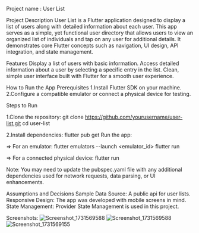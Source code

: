Project name : User List

Project Description
User List is a Flutter application designed to display a list of users along with detailed information about each user. This app serves as a simple, yet functional user directory that allows users to view an organized list of individuals and tap on any user for additional details. It demonstrates core Flutter concepts such as navigation, UI design, API integration, and state management.

Features
Display a list of users with basic information.
Access detailed information about a user by selecting a specific entry in the list.
Clean, simple user interface built with Flutter for a smooth user experience.

How to Run the App
Prerequisites
1.Install Flutter SDK on your machine.
2.Configure a compatible emulator or connect a physical device for testing.

Steps to Run

1.Clone the repository:
git clone https://github.com/yourusername/user-list.git
cd user-list

2.Install dependencies:
flutter pub get
Run the app:

=> For an emulator:
flutter emulators --launch <emulator_id>
flutter run


=> For a connected physical device:
flutter run


Note: You may need to update the pubspec.yaml file with any additional dependencies used for network requests, data parsing, or UI enhancements.

Assumptions and Decisions
Sample Data Source: A public api for user lists.
Responsive Design: The app was developed with mobile screens in mind.
State Management: Provider State Management is used in this project.

Screenshots:
![Screenshot_1731569588](https://github.com/user-attachments/assets/cc6073ac-5519-4d4d-98f0-53c30e06f923)
 ![Screenshot_1731569588](https://github.com/user-attachments/assets/17e15913-72b4-474e-862b-73402c3d9ac8)
![Screenshot_1731569155](https://github.com/user-attachments/assets/4b6372da-6763-415a-b1ce-ece124ea6e32)

 
